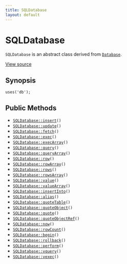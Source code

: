 ```yaml
---
title: SQLDatabase
layout: default
---
```


# SQLDatabase

<code>SQLDatabase</code> is an abstract class derived from <code><a href="Database">Database</a></code>.

<a href="http://github.com/nexgenta/eregansu/blob/master/lib/db.php">View source</a>

## Synopsis

<pre><code>uses('db');
</code></pre>
## Public Methods

* <code><a href="SQLDatabase%3A%3Ainsert">SQLDatabase::insert</a>()</code>
* <code><a href="SQLDatabase%3A%3Aupdate">SQLDatabase::update</a>()</code>
* <code><a href="SQLDatabase%3A%3Afetch">SQLDatabase::fetch</a>()</code>
* <code><a href="SQLDatabase%3A%3Aexec">SQLDatabase::exec</a>()</code>
* <code><a href="SQLDatabase%3A%3AexecArray">SQLDatabase::execArray</a>()</code>
* <code><a href="SQLDatabase%3A%3Aquery">SQLDatabase::query</a>()</code>
* <code><a href="SQLDatabase%3A%3AqueryArray">SQLDatabase::queryArray</a>()</code>
* <code><a href="SQLDatabase%3A%3Arow">SQLDatabase::row</a>()</code>
* <code><a href="SQLDatabase%3A%3ArowArray">SQLDatabase::rowArray</a>()</code>
* <code><a href="SQLDatabase%3A%3Arows">SQLDatabase::rows</a>()</code>
* <code><a href="SQLDatabase%3A%3ArowsArray">SQLDatabase::rowsArray</a>()</code>
* <code><a href="SQLDatabase%3A%3Avalue">SQLDatabase::value</a>()</code>
* <code><a href="SQLDatabase%3A%3AvalueArray">SQLDatabase::valueArray</a>()</code>
* <code><a href="SQLDatabase%3A%3AinsertInto">SQLDatabase::insertInto</a>()</code>
* <code><a href="SQLDatabase%3A%3Aalias">SQLDatabase::alias</a>()</code>
* <code><a href="SQLDatabase%3A%3AquoteTable">SQLDatabase::quoteTable</a>()</code>
* <code><a href="SQLDatabase%3A%3AquoteObject">SQLDatabase::quoteObject</a>()</code>
* <code><a href="SQLDatabase%3A%3Aquote">SQLDatabase::quote</a>()</code>
* <code><a href="SQLDatabase%3A%3AquoteObjectRef">SQLDatabase::quoteObjectRef</a>()</code>
* <code><a href="SQLDatabase%3A%3Anow">SQLDatabase::now</a>()</code>
* <code><a href="SQLDatabase%3A%3ArowCount">SQLDatabase::rowCount</a>()</code>
* <code><a href="SQLDatabase%3A%3Abegin">SQLDatabase::begin</a>()</code>
* <code><a href="SQLDatabase%3A%3Arollback">SQLDatabase::rollback</a>()</code>
* <code><a href="SQLDatabase%3A%3Aperform">SQLDatabase::perform</a>()</code>
* <code><a href="SQLDatabase%3A%3Avquery">SQLDatabase::vquery</a>()</code>
* <code><a href="SQLDatabase%3A%3Avexec">SQLDatabase::vexec</a>()</code>


